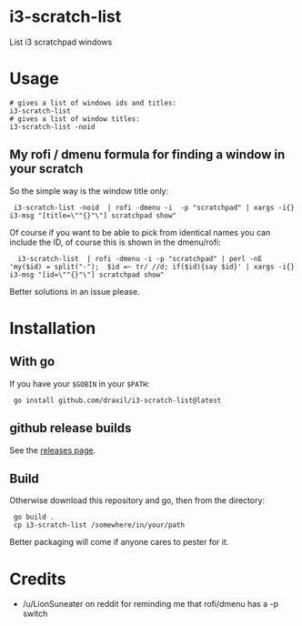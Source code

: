 # i3-scratch-list
List i3 scratchpad windows

# Usage
``` 
# gives a list of windows ids and titles:
i3-scratch-list 
# gives a list of window titles:
i3-scratch-list -noid
```
## My rofi / dmenu formula for finding a window in your scratch

So the simple way is the window title only:
```
 i3-scratch-list -noid  | rofi -dmenu -i  -p "scratchpad" | xargs -i{} i3-msg "[title=\""{}"\"] scratchpad show"
```
Of course if you want to be able to pick from identical names you can include the ID, of course this is shown in the dmenu/rofi:
```
  i3-scratch-list  | rofi -dmenu -i -p "scratchpad" | perl -nE 'my($id) = split("-");  $id =~ tr/ //d; if($id){say $id}' | xargs -i{} i3-msg "[id=\""{}"\"] scratchpad show"
```

Better solutions in an issue please.

# Installation

## With go

If you have your `$GOBIN` in your `$PATH`:
```
 go install github.com/draxil/i3-scratch-list@latest
```

## github release builds

See the [releases page](https://github.com/draxil/i3-scratch-list/releases).

## Build
Otherwise download this repository and go, then from the directory:
```
 go build .
 cp i3-scratch-list /somewhere/in/your/path
```

Better packaging will come if anyone cares to pester for it.


# Credits

- /u/LionSuneater on reddit for reminding me that rofi/dmenu has a -p switch

